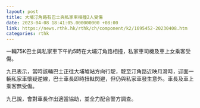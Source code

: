 ```yaml
---
layout: post
title: 大埔汀角路有巴士與私家車相撞2人受傷
date: 2023-04-08 18:41:05.000000000 +08:00
link: https://news.rthk.hk/rthk/ch/component/k2/1695452-20230408.htm
categories: rthk
---
```


一輛75K巴士與私家車下午約5時在大埔汀角路相撞，私家車司機及車上女乘客受傷。

九巴表示，當時該輛巴士正往大埔墟站方向行駛，駛至汀角路近映月灣時，迎面一輛私家車懷疑逆線，巴士車長即時扭軚閃避，但仍與私家車發生意外。車長及車上乘客無受傷。

九巴說，會對車長作出適當協助，並全力配合警方調查。
